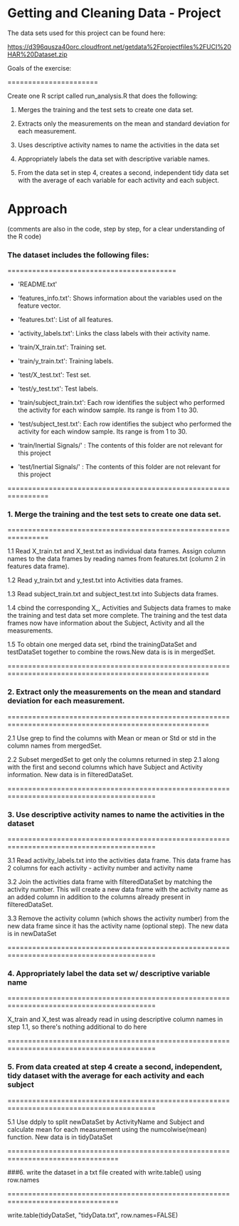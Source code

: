 Getting and Cleaning Data - Project
======================
The data sets used for this project can be found here: 

https://d396qusza40orc.cloudfront.net/getdata%2Fprojectfiles%2FUCI%20HAR%20Dataset.zip 

Goals of the exercise:

======================

Create one R script called run_analysis.R that does the following:

1. Merges the training and the test sets to create one data set.
  
2. Extracts only the measurements on the mean and standard deviation for each measurement. 
  
3. Uses descriptive activity names to name the activities in the data set
  
4. Appropriately labels the data set with descriptive variable names. 
  
5. From the data set in step 4, creates a second, independent tidy data set with the average of each variable for each activity and each 
subject.

#  Approach #



(comments are also in the code, step by step, for a clear understanding of the R code)

### The dataset includes the following files:
=========================================

- 'README.txt'

- 'features_info.txt': Shows information about the variables used on the feature vector.

- 'features.txt': List of all features.

- 'activity_labels.txt': Links the class labels with their activity name.

- 'train/X_train.txt': Training set.

- 'train/y_train.txt': Training labels.

- 'test/X_test.txt': Test set.

- 'test/y_test.txt': Test labels. 

- 'train/subject_train.txt': Each row identifies the subject who performed the activity for each window sample. Its range is from 1 to 30. 

- 'test/subject_test.txt': Each row identifies the subject who performed the activity for each window sample. Its range is from 1 to 30.

- 'train/Inertial Signals/' : The contents of this folder are not relevant for this project

- 'test/Inertial Signals/' : The contents of this folder are not relevant for this project


	
================================================================

### 1. Merge the training and the test sets to create one data set.
 
================================================================

1.1 Read X_train.txt and X_test.txt as individual data frames. Assign column names to the data frames by reading names from features.txt (column 2 in features data frame). 

1.2 Read y_train.txt and y_test.txt into Activities data frames.

1.3 Read subject_train.txt and subject_test.txt into Subjects data frames. 

1.4 cbind the corresponding X_, Activities and Subjects data frames to make the training and test data set more complete. The training and the test data frames now have information about the Subject, Activity and all the measurements. 

1.5 To obtain one merged data set, rbind the trainingDataSet and testDataSet together to combine the rows.New data is is in mergedSet.


=======================================================================================================

### 2. Extract only the measurements on the mean and standard deviation for each measurement. 
 
=======================================================================================================

2.1 Use grep to find the columns with Mean or mean or Std or std in the column names from mergedSet.

2.2 Subset mergedSet to get only the columns returned in step 2.1 along with the first and second columns which have Subject and Activity information. New data is in filteredDataSet.


==========================================================================================

### 3. Use descriptive activity names to name the activities in the dataset
 
==========================================================================================

3.1 Read activity_labels.txt into the activities data frame. This data frame has 2 columns for each activity - activity number and activity name

3.2 Join the activities data frame with filteredDataSet by matching the activity number. This will create a new data frame with the activity name as an added column in addition to the columns already present in filteredDataSet.

3.3 Remove the activity column (which shows the activity number) from the new data frame since it has the activity name (optional step). The new data is in newDataSet


==========================================================================================

### 4. Appropriately label the data set w/ descriptive variable name
 
==========================================================================================


X_train and X_test was already read in using descriptive column names in step 1.1, so there's nothing additional to do here


==========================================================================================

### 5. From data created at step 4 create a second, independent, tidy dataset with the average for each activity and each subject
    
==========================================================================================

5.1 Use ddply to split newDataSet by ActivityName and Subject and calculate mean for each measurement using the numcolwise(mean) function. New data is in tidyDataSet

=================================================================================

###6. write the dataset in a txt file created with write.table() using row.names

=================================================================================

write.table(tidyDataSet, "tidyData.txt", row.names=FALSE)


